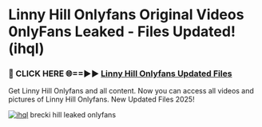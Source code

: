 # Linny Hill Onlyfans Original Videos 0nlyFans Leaked - Files Updated! (ihql)

<h3>🔴 CLICK HERE 🌐==►► <a href="https://tinyurl.com/ms9xzufz" rel="nofollow">Linny Hill Onlyfans Updated Files</a></h3>

Get Linny Hill Onlyfans and all content. Now you can access all videos and pictures of Linny Hill Onlyfans. New Updated Files 2025!

[![ihql](https://i.imgur.com/PQ7UWWw.gif)](https://tinyurl.com/ms9xzufz)
brecki hill leaked onlyfans